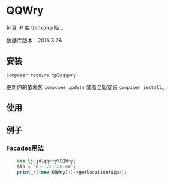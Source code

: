 # QQWry

纯真 IP 库 thinkphp 版 。

数据库版本：2016.3.26

## 安装

```
composer require tp3/qqwry
```

更新你的依赖包 ```composer update``` 或者全新安装 ```composer install```。

## 使用

## 例子

### Facades用法
```php
	use \juju\qqwry\QQWry;
    $ip = '61.128.128.68';
    print_r((new QQWry())->getlocation($ip));
```

